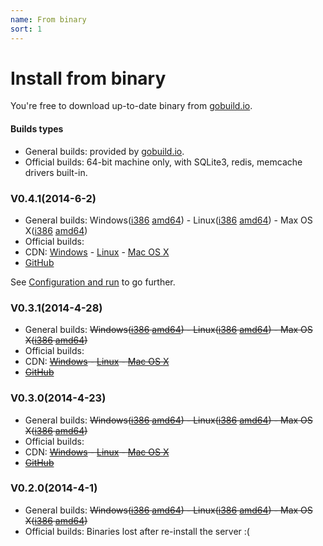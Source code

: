 ```yaml
---
name: From binary
sort: 1
---
```


# Install from binary

You're free to download up-to-date binary from [gobuild.io](http://gobuild.io/download/github.com/gogits/gogs).

#### Builds types

- General builds: provided by [gobuild.io](http://gobuild.io/download/github.com/gogits/gogs).
- Official builds: 64-bit machine only, with SQLite3, redis, memcache drivers built-in.

### V0.4.1(2014-6-2)

- General builds: Windows([i386](http://gobuild.io/github.com/gogits/gogs/v0.4.1/windows/386) [amd64](http://gobuild.io/github.com/gogits/gogs/v0.4.1/windows/amd64)) - Linux([i386](http://gobuild.io/github.com/gogits/gogs/v0.4.1/linux/386) [amd64](http://gobuild.io/github.com/gogits/gogs/v0.4.1/linux/amd64)) - Max OS X([i386](http://gobuild.io/github.com/gogits/gogs/v0.4.1/darwin/386) [amd64](http://gobuild.io/github.com/gogits/gogs/v0.4.1/darwin/amd64))
- Official builds: 
 - CDN: [Windows](http://gogs.dn.qbox.me/gogs_v0.4.1_windows_amd64.zip) - [Linux](http://gogs.dn.qbox.me/gogs_v0.4.1_linux_amd64.zip) - [Mac OS X](http://gogs.dn.qbox.me/gogs_v0.4.1_darwin_amd64.zip)
 - [GitHub](https://github.com/gogits/gogs/releases/tag/v0.4.1)

See [Configuration and run](configuration_and_run.md) to go further.

### V0.3.1(2014-4-28)

- General builds: ~~Windows([i386](http://gobuild.io/github.com/gogits/gogs/v0.3.1/windows/386) [amd64](http://gobuild.io/github.com/gogits/gogs/v0.3.1/windows/amd64)) - Linux([i386](http://gobuild.io/github.com/gogits/gogs/v0.3.1/linux/386) [amd64](http://gobuild.io/github.com/gogits/gogs/v0.3.1/linux/amd64)) - Max OS X([i386](http://gobuild.io/github.com/gogits/gogs/v0.3.1/darwin/386) [amd64](http://gobuild.io/github.com/gogits/gogs/v0.3.1/darwin/amd64))~~
- Official builds: 
 - CDN: ~~[Windows](http://gogs.dn.qbox.me/gogs_v0.3.1_windows_amd64.zip) - [Linux](http://gogs.dn.qbox.me/gogs_v0.3.1_linux_amd64.zip) - [Mac OS X](http://gogs.dn.qbox.me/gogs_v0.3.1_darwin_amd64.zip)~~
 - ~~[GitHub](https://github.com/gogits/gogs/releases/tag/v0.3.1)~~

### V0.3.0(2014-4-23)

- General builds: ~~Windows([i386](http://gobuild.io/github.com/gogits/gogs/v0.3.0/windows/386) [amd64](http://gobuild.io/github.com/gogits/gogs/v0.3.0/windows/amd64)) - Linux([i386](http://gobuild.io/github.com/gogits/gogs/v0.3.0/linux/386) [amd64](http://gobuild.io/github.com/gogits/gogs/v0.3.0/linux/amd64)) - Max OS X([i386](http://gobuild.io/github.com/gogits/gogs/v0.3.0/darwin/386) [amd64](http://gobuild.io/github.com/gogits/gogs/v0.3.0/darwin/amd64))~~
- Official builds: 
 - CDN: ~~[Windows](http://gogs.dn.qbox.me/gogs_v0.3.0_windows_amd64.zip) - [Linux](http://gogs.dn.qbox.me/gogs_v0.3.0_linux_amd64.zip) - [Mac OS X](http://gogs.dn.qbox.me/gogs_v0.3.0_darwin_amd64.zip)~~
 - ~~[GitHub](https://github.com/gogits/gogs/releases/tag/v0.3.0)~~

### V0.2.0(2014-4-1)

- General builds: ~~Windows([i386](http://gobuild.io/github.com/gogits/gogs/v0.2.0/windows/386) [amd64](http://gobuild.io/github.com/gogits/gogs/v0.2.0/windows/amd64)) - Linux([i386](http://gobuild.io/github.com/gogits/gogs/v0.2.0/linux/386) [amd64](http://gobuild.io/github.com/gogits/gogs/v0.2.0/linux/amd64)) - Max OS X([i386](http://gobuild.io/github.com/gogits/gogs/v0.2.0/darwin/386) [amd64](http://gobuild.io/github.com/gogits/gogs/v0.2.0/darwin/amd64))~~
- Official builds: Binaries lost after re-install the server :(
